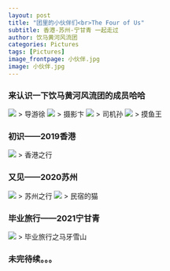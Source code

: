 ```yaml
---
layout: post
title: "团里的小伙伴们<br>The Four of Us"
subtitle: 香港-苏州-宁甘青 一起走过
author: 饮马黄河风流团
categories: Pictures
tags: [Pictures]
image_frontpage: 小伙伴.jpg
image: 小伙伴.jpg
---
```


### 来认识一下饮马黄河风流团的成员哈哈

<img src="{{ site.github.url }}/assets/img/徐.jpg">
> 导游徐

<img src="{{ site.github.url }}/assets/img/卞.jpg">
> 摄影卞

<img src="{{ site.github.url }}/assets/img/孙.jpg">
> 司机孙

<img src="{{ site.github.url }}/assets/img/王.jpg">
> 摸鱼王

### 初识——2019香港
<img src="{{ site.github.url }}/assets/img/香港1.jpg">
> 香港之行

### 又见——2020苏州
<img src="{{ site.github.url }}/assets/img/苏州1.jpg">
> 苏州之行

<img src="{{ site.github.url }}/assets/img/苏州2.jpg">
> 民宿的猫

### 毕业旅行——2021宁甘青
<img src="{{ site.github.url }}/assets/img/小伙伴2.jpg">
> 毕业旅行之马牙雪山

### 未完待续。。。

